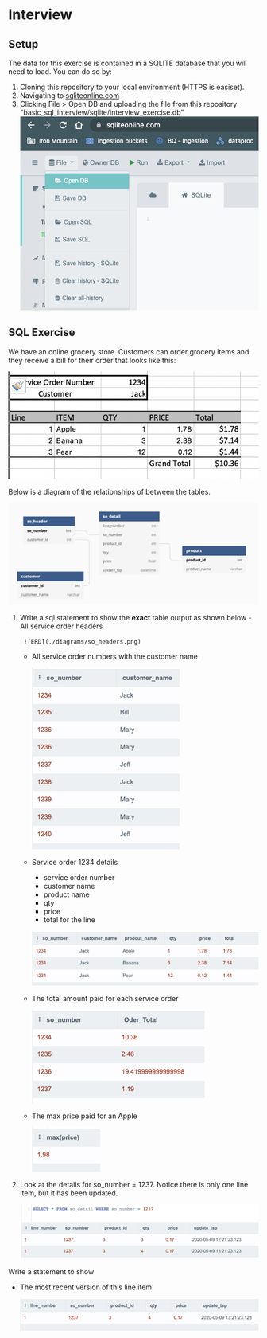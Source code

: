 # Interview

## Setup 



The data for this exercise is contained in a SQLITE database that you will need to load. You can do so by:
1. Cloning this repository to your local environment (HTTPS is easiset). 
2. Navigating to [sqliteonline.com](https://sqliteonline.com/)
3. Clicking File > Open DB and uploading the file from this repository "basic_sql_interview/sqlite/interview_exercise.db"
![Image of Load](./diagrams/upload_db_image.png)


## SQL Exercise
We have an online grocery store. Customers can order grocery items and they receive a bill for their order that looks like this:

![Image of SO](./diagrams/SO_Example.png)

Below is a diagram of the relationships of between the tables. 

![ERD](./diagrams/ERD.png)



1) Write a sql statement to show the **exact** table output as shown below
    -All service order headers 

        ![ERD](./diagrams/so_headers.png)

    - All service order numbers with the customer name 

        ![ERD](./diagrams/so_number_customer.png)

    - Service order 1234 details 
        - service order number
        - customer name
        - product name
        - qty 
        - price
        - total for the line

        ![ERD](./diagrams/SO_1234_details.png)
    - The total amount paid for each service order 

        ![ERD](./diagrams/order_totals.png)

    - The max price paid for an Apple

        ![ERD](./diagrams/max_apple_price.png)

2) Look at the details for so_number = 1237. Notice there is only one line item, but it has been updated. 

    ![ERD](./diagrams/duplicated_lines.png)

Write a statement to show

- The most recent version of this line item

    ![ERD](./diagrams/most_recent_line.png)
